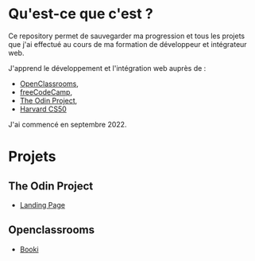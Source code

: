 # Qu'est-ce que c'est ?

Ce repository permet de sauvegarder ma progression et tous les projets que j'ai effectué au cours de ma formation de développeur et intégrateur web.

J'apprend le développement et l'intégration web auprès de :
- [OpenClassrooms](https://openclassrooms.com),
- [freeCodeCamp](https://freecodecamp.org),
- [The Odin Project](https://theodinproject.com),
- [Harvard CS50](https://cs50.harvard.edu/web/2020/)

J'ai commencé en septembre 2022.

# Projets 
## The Odin Project

- [Landing Page](https://trrb.github.io/formation/odin/landing-page/index.html)

## Openclassrooms

- [Booki](https://trrb.xyz/formation/openclassrooms/booki/index.html)
